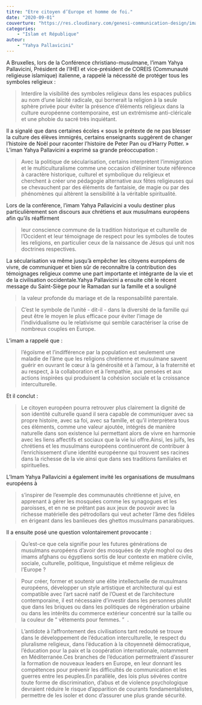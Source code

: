```yaml
---
titre: "Etre citoyen d’Europe et homme de foi."
date: "2020-09-01"
couverture: "https://res.cloudinary.com/genesi-communication-design/image/upload/v1604586238/ihei/couvertures/islam-et-republique-4_hexnhw.jpg"
categories: 
	- "Islam et République"
auteur: 
	- "Yahya Pallavicini"
---
```


A Bruxelles, lors de la Conférence christiano-musulmane, l’imam Yahya Pallavicini, Président de l’IHEI et vice-président de COREIS (Communauté religieuse islamique) italienne, a rappelé la nécessité de protéger tous les symboles religieux&nbsp;: 
> Interdire la visibilité des symboles religieux dans les espaces publics au nom d’une laïcité radicale, qui bornerait la religion à la seule sphère privée pour éviter la présence d’éléments religieux dans la culture européenne contemporaine, est un extrémisme anti-cléricale et une phobie du sacré très inquiétant.

Il a signalé que dans certaines écoles «&nbsp;sous le prétexte de ne pas blesser la culture des élèves immigrés, certains enseignants suggèrent de changer l’histoire de Noël pour raconter l’histoire de Peter Pan ou d’Harry Potter.&nbsp;» L’iman Yahya Pallavicini a exprimé sa grande préoccupation&nbsp;: 
> Avec la politique de sécularisation, certains interprètent l’immigration et le multiculturalisme comme une occasion d’éliminer toute référence à caractère historique, culturel et symbolique du religieux et cherchent à créer une pédagogie alternative aux fêtes religieuses qui se chevauchent par des éléments de fantaisie, de magie ou par des phénomènes qui altèrent la sensibilité à la véritable spiritualité.

Lors de la conférence, l’imam Yahya Pallavicini a voulu destiner plus particulièrement son discours aux chrétiens et aux musulmans européens afin qu’ils réaffirment 
> leur conscience commune de la tradition historique et culturelle de l’Occident et leur témoignage de respect pour les symboles de toutes les religions, en particulier ceux de la naissance de Jésus qui unit nos doctrines respectives.

La sécularisation va même jusqu’à empêcher les citoyens européens de vivre, de communiquer et bien sûr de reconnaître la contribution des témoignages religieux comme une part importante et intégrante de la vie et de la civilisation occidentale.Yahya Pallavicini a ensuite cité le récent message du Saint-Siège pour le Ramadan sur la famille et a souligné 
> la valeur profonde du mariage et de la responsabilité parentale.

> C’est le symbole de l’unité - dit-il - dans la diversité de la famille qui peut être le moyen le plus efficace pour éviter l’image de l’individualisme ou le relativisme qui semble caractériser la crise de nombreux couples en Europe.

L’imam a rappelé que&nbsp;: 
> l’égoïsme et l’indifférence par la population est seulement une maladie de l’âme que les religions chrétienne et musulmane savent guérir en ouvrant le cœur à la générosité et à l’amour, à la fraternité et au respect, à la collaboration et à l’empathie, aux pensées et aux actions inspirées qui produisent la cohésion sociale et la croissance interculturelle.

Et il conclut&nbsp;: 
> Le citoyen européen pourra retrouver plus clairement la dignité de son identité culturelle quand il sera capable de communiquer avec sa propre histoire, avec sa foi, avec sa famille, et qu’il interprètera tous ces éléments, comme une valeur ajoutée, intégrés de manière naturelle dans son existence lui permettant alors de vivre en harmonie avec les liens affectifs et sociaux que la vie lui offre.Ainsi, les juifs, les chrétiens et les musulmans européens continueront de contribuer à l’enrichissement d’une identité européenne qui trouvent ses racines dans la richesse de la vie ainsi que dans ses traditions familiales et spirituelles.

L’Imam Yahya Pallavicini a également invité les organisations de musulmans européens à 
> s’inspirer de l’exemple des communautés chrétienne et juive, en apprenant à gérer les mosquées comme les synagogues et les paroisses, et en ne se prêtant pas aux jeux de pouvoir avec la richesse matérielle des pétrodollars qui veut acheter l’âme des fidèles en érigeant dans les banlieues des ghettos musulmans panarabiques.

Il a ensuite posé une question volontairement provocante&nbsp;: 
> Qu’est-ce que cela signifie pour les futures générations de musulmans européens d’avoir des mosquées de style moghol ou des imams afghans ou égyptiens sortis de leur contexte en matière civile, sociale, culturelle, politique, linguistique et même religieux de l’Europe&nbsp;?

> Pour créer, former et soutenir une élite intellectuelle de musulmans européens, développer un style artistique et architectural qui est compatible avec l’art sacré natif de l’Ouest et de l’architecture contemporaine, il est nécessaire d’investir dans les personnes plutôt que dans les briques ou dans les politiques de régénération urbaine ou dans les intérêts du commerce extérieur concentré sur la taille ou la couleur de “&nbsp;vêtements pour femmes.&nbsp;” &nbsp;.

> L’antidote à l’affrontement des civilisations tant redouté se trouve dans le développement de l’éducation interculturelle, le respect du pluralisme religieux, dans l’éducation à la citoyenneté démocratique, l’éducation pour la paix et la coopération internationale, notamment en Méditerranée.Ces branches de l’éducation permettraient d’assurer la formation de nouveaux leaders en Europe, en leur donnant les compétences pour prévenir les difficultés de communication et les guerres entre les peuples.En parallèle, des lois plus sévères contre toute forme de discrimination, d’abus et de violence psychologique devraient réduire le risque d’apparition de courants fondamentalistes, permettre de les isoler et donc d’assurer une plus grande sécurité.